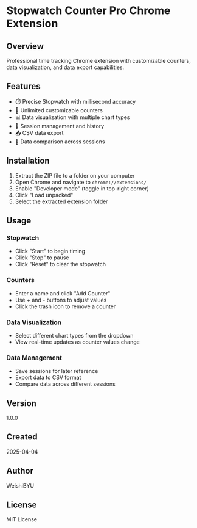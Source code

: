 # Stopwatch Counter Pro Chrome Extension

## Overview
Professional time tracking Chrome extension with customizable counters, data visualization, and data export capabilities.

## Features
- ⏱️ Precise Stopwatch with millisecond accuracy
- 🔢 Unlimited customizable counters
- 📊 Data visualization with multiple chart types
- 💾 Session management and history
- 📤 CSV data export
- 🔄 Data comparison across sessions

## Installation
1. Extract the ZIP file to a folder on your computer
2. Open Chrome and navigate to `chrome://extensions/`
3. Enable "Developer mode" (toggle in top-right corner)
4. Click "Load unpacked"
5. Select the extracted extension folder

## Usage
### Stopwatch
- Click "Start" to begin timing
- Click "Stop" to pause
- Click "Reset" to clear the stopwatch

### Counters
- Enter a name and click "Add Counter"
- Use + and - buttons to adjust values
- Click the trash icon to remove a counter

### Data Visualization
- Select different chart types from the dropdown
- View real-time updates as counter values change

### Data Management
- Save sessions for later reference
- Export data to CSV format
- Compare data across different sessions

## Version
1.0.0

## Created
2025-04-04

## Author
WeishiBYU

## License
MIT License